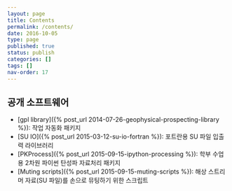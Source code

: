 ```yaml
---
layout: page
title: Contents
permalink: /contents/
date: 2016-10-05
type: page
published: true
status: publish
categories: []
tags: []
nav-order: 17
---
```


## 공개 소프트웨어
- [gpl library]({% post_url 2014-07-26-geophysical-prospecting-library %}): 작업 자동화 패키지
- [SU IO]({% post_url 2015-03-12-su-io-fortran %}): 포트란용 SU 파일 입출력 라이브러리
- [PKProcess]({% post_url 2015-09-15-ipython-processing %}): 학부 수업용 2차원 파이썬 탄성파 자료처리 패키지
- [Muting scripts]({% post_url 2015-09-15-muting-scripts %}): 해상 스트리머 자료(SU 파일)를 손으로 뮤팅하기 위한 스크립트

